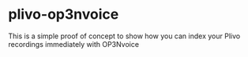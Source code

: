 plivo-op3nvoice
===============

This is a simple proof of concept to show how you can index your Plivo recordings immediately with OP3Nvoice
